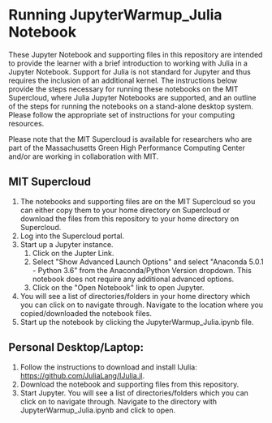 # Running JupyterWarmup_Julia Notebook

These Jupyter Notebook and supporting files in this repository are intended to provide the learner with a brief introduction to working with Julia in a Jupyter Notebook.  Support for Julia is not standard for Jupyter and thus requires the inclusion of an additional kernel.  The instructions below provide the steps necessary for running these notebooks on the MIT Supercloud, where Julia Jupyter Notebooks are supported, and an outline of the steps for running the notebooks on a stand-alone desktop system.  Please follow the appropriate set of instructions for your computing resources.

Please note that the MIT Supercloud is available for researchers who are part of the Massachusetts Green High Performance Computing Center and/or are working in collaboration with MIT.  


## MIT Supercloud

1. The notebooks and supporting files are on the MIT Supercloud so you can either copy them to your home directory on Supercloud or download the files from this repository to your home directory on Supercloud.
2. Log into the Supercloud portal.
3. Start up a Jupyter instance.
   1. Click on the Jupter Link.
   2. Select "Show Advanced Launch Options" and select "Anaconda 5.0.1 - Python 3.6" from the Anaconda/Python Version dropdown. This notebook does not require any additional advanced options.
   3. Click on the "Open Notebook" link to open Jupyter.
4. You will see a list of directories/folders in your home directory which you can click on to navigate through. Navigate to the location where you copied/downloaded the notebook files.
5. Start up the notebook by clicking the JupyterWarmup_Julia.ipynb file.


## Personal Desktop/Laptop:

1. Follow the instructions to download and install IJulia: https://github.com/JuliaLang/IJulia.jl.
2. Download the notebook and supporting files from this repository.
3. Start Jupyter. You will see a list of directories/folders which you can click on to navigate through. Navigate to the directory with JupyterWarmup_Julia.ipynb and click to open.